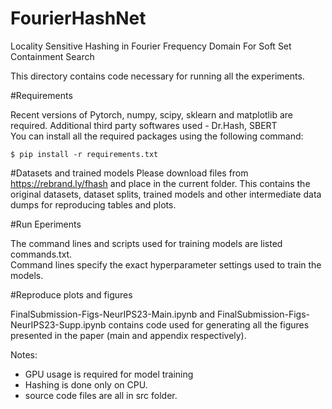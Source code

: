 # FourierHashNet

Locality Sensitive Hashing in Fourier Frequency Domain For Soft Set Containment Search

This directory contains code necessary for running all the experiments.

#Requirements

Recent versions of Pytorch, numpy, scipy, sklearn and matplotlib are required.
Additional third party softwares used - Dr.Hash, SBERT  
You can install all the required packages using  the following command:

	$ pip install -r requirements.txt

#Datasets and trained models
Please download files from https://rebrand.ly/fhash and place in the current folder. 
This contains the original datasets, dataset splits, trained models and other intermediate data dumps for reproducing tables and plots.  


#Run Eperiments

The command lines and scripts used for training models are listed commands.txt.   
Command lines specify the exact hyperparameter settings used to train the models.   

#Reproduce plots and figures  

FinalSubmission-Figs-NeurIPS23-Main.ipynb and FinalSubmission-Figs-NeurIPS23-Supp.ipynb contains code used for generating all the figures presented in the paper (main and appendix respectively).   

Notes:  
 - GPU usage is required for model training
 - Hashing is done only on CPU. 
 - source code files are all in src folder.  

